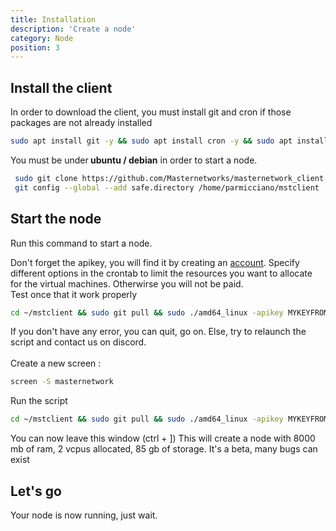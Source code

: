 ```yaml
---
title: Installation
description: 'Create a node'
category: Node
position: 3
---
```


## Install the client 
In order to download the client, you must install git and cron if those packages are not already installed
  <code-block active>

  ```bash
  sudo apt install git -y && sudo apt install cron -y && sudo apt install nano -y && sudo apt-get install screen
  ```

You must be under<b> ubuntu / debian</b> in order to start a node.


  <code-block active>

  ```bash
   sudo git clone https://github.com/Masternetworks/masternetwork_client ~/mstclient
   git config --global --add safe.directory /home/parmicciano/mstclient
  ```


Start the node
-----------------------------------------------
Run this command to start a node.<br>

Don't forget the apikey, you will find it by creating an <a href="https://masternetwork.dev">account</a>. Specify different options in the crontab to limit the resources you want to allocate for the virtual machines. Otherwirse you will not be paid.   
</code-block>
Test once that it work properly 
<code-block active>

  ```bash
cd ~/mstclient && sudo git pull && sudo ./amd64_linux -apikey MYKEYFROMmasternetwork.api -ram 8000 -vcpus 2 -storage 85 -name Sunlight
  ```

</code-block>
If you don't have any error, you can quit, go on. Else, try to relaunch the script and contact us on discord.<br>
<br>
Create a new screen :
<code-block active>

  ```bash
screen -S masternetwork
  ```

Run the script
<code-block active>

  ```bash
cd ~/mstclient && sudo git pull && sudo ./amd64_linux -apikey MYKEYFROMmasternetwork.api -ram 8000 -vcpus 2 -storage 85 -name Sunlight
  ```

</code-block>
You can now leave this window (ctrl + ])
This will create a node with 8000 mb of ram, 2 vcpus allocated, 85 gb of storage.
<alert>
It's a beta, many bugs can exist
</alert>


## Let's go
Your node is now running, just wait.